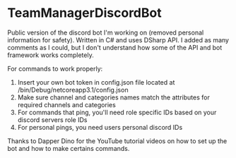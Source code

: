 # TeamManagerDiscordBot
Public version of the discord bot I'm working on (removed personal information for safety). Written in C# and uses DSharp API. 
I added as many comments as I could, but I don't understand how some of the API and bot framework works completely.

For commands to work properly:
1) Insert your own bot token in config.json file located at /bin/Debug/netcoreapp3.1/config.json
2) Make sure channel and categories names match the attributes for required channels and categories
3) For commands that ping, you'll need role specific IDs based on your discord servers role IDs
4) For personal pings, you need users personal discord IDs

Thanks to Dapper Dino for the YouTube tutorial videos on how to set up the bot and how to make certains commands.
